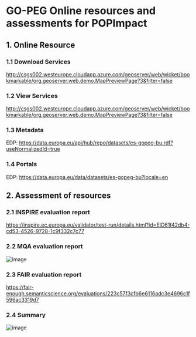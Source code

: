 # GO-PEG Online resources and assessments for POPImpact

## 1. Online Resource
### 1.1 Download Services
<http://csgs002.westeurope.cloudapp.azure.com/geoserver/web/wicket/bookmarkable/org.geoserver.web.demo.MapPreviewPage?3&filter=false>
### 1.2 View Services
<http://csgs002.westeurope.cloudapp.azure.com/geoserver/web/wicket/bookmarkable/org.geoserver.web.demo.MapPreviewPage?3&filter=false>
### 1.3 Metadata
EDP:
<https://data.europa.eu/api/hub/repo/datasets/es-gopeg-bu.rdf?useNormalizedId=true>
### 1.4 Portals
EDP:
<https://data.europa.eu/data/datasets/es-gopeg-bu?locale=en>
## 2. Assessment of resources
### 2.1 INSPIRE evaluation report
https://inspire.ec.europa.eu/validator/test-run/details.html?id=EID61f42db4-cd53-4526-9728-1c9f332c7c77
### 2.2 MQA evaluation report
![image](https://user-images.githubusercontent.com/94920015/225619813-8e008283-457e-4544-a22b-51f890eff05e.png)

### 2.3 FAIR evaluation report
<https://fair-enough.semanticscience.org/evaluations/223c57f3cfb6e6116adc3e4696c1f596ac3319d7>
### 2.4 Summary

![image](https://user-images.githubusercontent.com/94920015/225620030-9b496c93-eb93-481c-a2a2-58253497a704.png)
